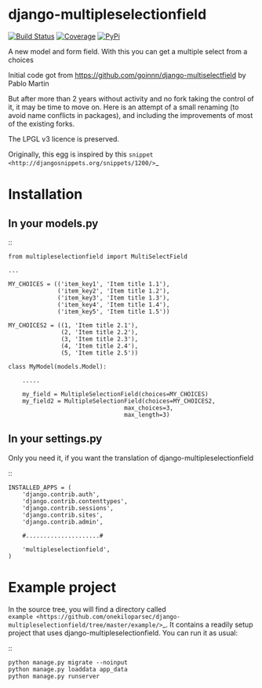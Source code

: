 django-multipleselectionfield
=======================

[![Build Status](https://travis-ci.org/onekiloparsec/django-multipleselectionfield.png?branch=master)](https://travis-ci.org/onekiloparsec/django-multipleselectionfield)
[![Coverage](https://coveralls.io/repos/onekiloparsec/django-multipleselectionfield/badge.png?branch=master)](https://coveralls.io/r/onekiloparsec/django-multipleselectionfield)
[![PyPi](https://pypip.in/d/django-multipleselectionfield/badge.png)](https://pypi.python.org/pypi/django-multipleselectionfield)

A new model and form field. With this you can get a multiple select from a choices

Initial code got from https://github.com/goinnn/django-multiselectfield by Pablo Martin

But after more than 2 years without activity and no fork taking the control of it, it may be time
to move on. Here is an attempt of a small renaming (to avoid name conflicts in packages),
and including the improvements of most of the existing forks.

The LPGL v3 licence is preserved.

Originally, this egg is inspired by this `snippet <http://djangosnippets.org/snippets/1200/>`_


Installation
============


In your models.py
-----------------

::

    from multipleselectionfield import MultiSelectField

    ...

    MY_CHOICES = (('item_key1', 'Item title 1.1'),
                  ('item_key2', 'Item title 1.2'),
                  ('item_key3', 'Item title 1.3'),
                  ('item_key4', 'Item title 1.4'),
                  ('item_key5', 'Item title 1.5'))

    MY_CHOICES2 = ((1, 'Item title 2.1'),
                   (2, 'Item title 2.2'),
                   (3, 'Item title 2.3'),
                   (4, 'Item title 2.4'),
                   (5, 'Item title 2.5'))

    class MyModel(models.Model):

        .....

        my_field = MultipleSelectionField(choices=MY_CHOICES)
        my_field2 = MultipleSelectionField(choices=MY_CHOICES2,
                                     max_choices=3,
                                     max_length=3)


In your settings.py
-------------------

Only you need it, if you want the translation of django-multipleselectionfield

::

    INSTALLED_APPS = (
        'django.contrib.auth',
        'django.contrib.contenttypes',
        'django.contrib.sessions',
        'django.contrib.sites',
        'django.contrib.admin',

        #.....................#

        'multipleselectionfield',
    )



Example project
===============

In the source tree, you will find a directory called  
`example <https://github.com/onekiloparsec/django-multipleselectionfield/tree/master/example/>`_. 
It contains a readily setup project that uses django-multipleselectionfield. You can run it as usual:

::

    python manage.py migrate --noinput
    python manage.py loaddata app_data
    python manage.py runserver
